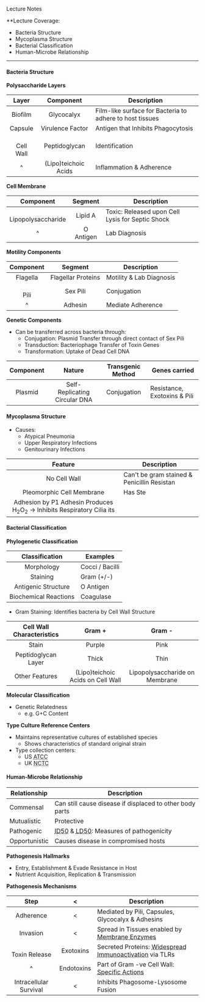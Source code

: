 Lecture Notes

**Lecture Coverage:
- Bacteria Structure
- Mycoplasma Structure
- Bacterial Classification
- Human-Microbe Relationship

---
#### **Bacteria Structure**
**Polysaccharide Layers**

|     Layer     |      Component       | Description                                              |
| :-----------: | :------------------: | -------------------------------------------------------- |
|    Biofilm    |      Glycocalyx      | Film-like surface for Bacteria to adhere to host tissues |
|    Capsule    |   Virulence Factor   | Antigen that Inhibits Phagocytosis                       |
| <br>Cell Wall |    Peptidoglycan     | Identification                                           |
|       ^       | (Lipo)teichoic Acids | Inflammation & Adherence                                 |
**Cell Membrane**

|       Component        |  Segment  | Description                                      |
| :--------------------: | :-------: | ------------------------------------------------ |
| <br>Lipopolysaccharide |  Lipid A  | Toxic: Released upon Cell Lysis for Septic Shock |
|           ^            | O Antigen | Lab Diagnosis                                    |
**Motility Components**

| Component |      Segment       | Description              |
| :-------: | :----------------: | ------------------------ |
| Flagella  | Flagellar Proteins | Motility & Lab Diagnosis |
| <br>Pili  |      Sex Pili      | Conjugation              |
|     ^     |      Adhesin       | Mediate Adherence        |
**Genetic Components**
- Can be transferred across bacteria through:
	- Conjugation: Plasmid Transfer through direct contact of Sex Pili
	- Transduction: Bacteriophage Transfer of Toxin Genes
	- Transformation: Uptake of Dead Cell DNA

| Component |            Nature             | Transgenic Method | Genes carried                |
| :-------: | :---------------------------: | :---------------: | ---------------------------- |
|  Plasmid  | Self-Replicating Circular DNA |    Conjugation    | Resistance, Exotoxins & Pili |

#### **Mycoplasma Structure**
- Causes:
	- Atypical Pneumonia
	- Upper Respiratory Infections
	- Genitourinary Infections

|          Feature          | Description                                                       |
| :-----------------------: | ---------------------------------------------------------------- |
|       No Cell Wall        | Can't be gram stained & Penicillin Resistan                       |
| Pleomorphic Cell Membrane | Has Ste                                                           |
|  Adhesion by P1 Adhesin Produces H<sub>2</sub>O<sub>2</sub> → Inhibits Respiratory Cilia its  |


#### **Bacterial Classification**
**Phylogenetic Classification**

|    Classification     | Examples        |
| :-------------------: | --------------- |
|      Morphology       | Cocci / Bacilli |
|       Staining        | Gram (+/-)      |
|  Antigenic Structure  | O Antigen       |
| Biochemical Reactions | Coagulase       |
- Gram Staining: Identifies bacteria by Cell Wall Structure

| Cell Wall Characteristics |              Gram +               |             Gram -             |
| :-----------------------: | :-------------------------------: | :----------------------------: |
|           Stain           |              Purple               |              Pink              |
|    Peptidoglycan Layer    |               Thick               |              Thin              |
|      Other Features       | (Lipo)teichoic Acids on Cell Wall | Lipopolysaccharide on Membrane |

**Molecular Classification**
- Genetic Relatedness
	- e.g. G+C Content

**Type Culture Reference Centers**
- Maintains representative cultures of established species
	- Shows characteristics of standard original strain
- Type collection centers:
	- US <abbr Title="American Type Culture Collection">ATCC</abbr>
	- UK <abbr Title="National Collection of Type Cultures">NCTC</abbr>


#### **Human-Microbe Relationship**

| Relationship  | Description                                                                                                          |
| ------------- | -------------------------------------------------------------------------------------------------------------------- |
| Commensal     | Can still cause disease if displaced to other body parts                                                             |
| Mutualistic   | Protective                                                                                                           |
| Pathogenic    | <abbr Title="50% Infectious Dose">ID50</abbr> & <abbr Title="50% Lethal Dose">LD50</abbr>: Measures of pathogenicity |
| Opportunistic | Causes disease in compromised hosts                                                                                  |

**Pathogenesis Hallmarks**
- Entry, Establishment & Evade Resistance in Host
- Nutrient Acquisition, Replication & Transmission

**Pathogenesis Mechanisms**

|          Step          |     <      | Description                                                                                                         |
| :--------------------: | :--------: | ------------------------------------------------------------------------------------------------------------------- |
|       Adherence        |     <      | Mediated by Pili, Capsules, Glycocalyx & Adhesins                                                                   |
|        Invasion        |     <      | Spread in Tissues enabled by <abbr Title="Collagenase & Hyaluronidase">Membrane Enzymes</abbr>                      |
|   <br>Toxin Release    | Exotoxins  | Secreted Proteins: <abbr Title="Macrophage, Inflammation & Coagulation">Widespread Immunoactivation</abbr> via TLRs |
|           ^            | Endotoxins | Part of Gram -ve Cell Wall: <abbr Title="↓ Protein Synthesis; ↑ cAMP, Neurotoxin & Superantigens">Specific Actions  |
| Intracellular Survival |     <      | Inhibits Phagosome-Lysosome Fusion                                                                                  |
